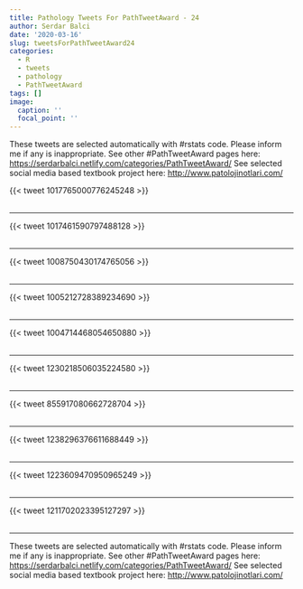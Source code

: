 ```yaml
---
title: Pathology Tweets For PathTweetAward - 24
author: Serdar Balci
date: '2020-03-16'
slug: tweetsForPathTweetAward24
categories:
  - R
  - tweets
  - pathology
  - PathTweetAward
tags: []
image:
  caption: ''
  focal_point: ''
---
```



These tweets are selected automatically with #rstats code. Please inform me if any is inappropriate.
See other #PathTweetAward pages here: https://serdarbalci.netlify.com/categories/PathTweetAward/ 
See selected social media based textbook project here: http://www.patolojinotlari.com/

{{< tweet 1017765000776245248 >}}
<br>
<br>
<hr>
{{< tweet 1017461590797488128 >}}
<br>
<br>
<hr>
{{< tweet 1008750430174765056 >}}
<br>
<br>
<hr>
{{< tweet 1005212728389234690 >}}
<br>
<br>
<hr>
{{< tweet 1004714468054650880 >}}
<br>
<br>
<hr>
{{< tweet 1230218506035224580 >}}
<br>
<br>
<hr>
{{< tweet 855917080662728704 >}}
<br>
<br>
<hr>
{{< tweet 1238296376611688449 >}}
<br>
<br>
<hr>
{{< tweet 1223609470950965249 >}}
<br>
<br>
<hr>
{{< tweet 1211702023395127297 >}}
<br>
<br>
<hr>


These tweets are selected automatically with #rstats code. Please inform me if any is inappropriate.
See other #PathTweetAward pages here: https://serdarbalci.netlify.com/categories/PathTweetAward/ 
See selected social media based textbook project here: http://www.patolojinotlari.com/
